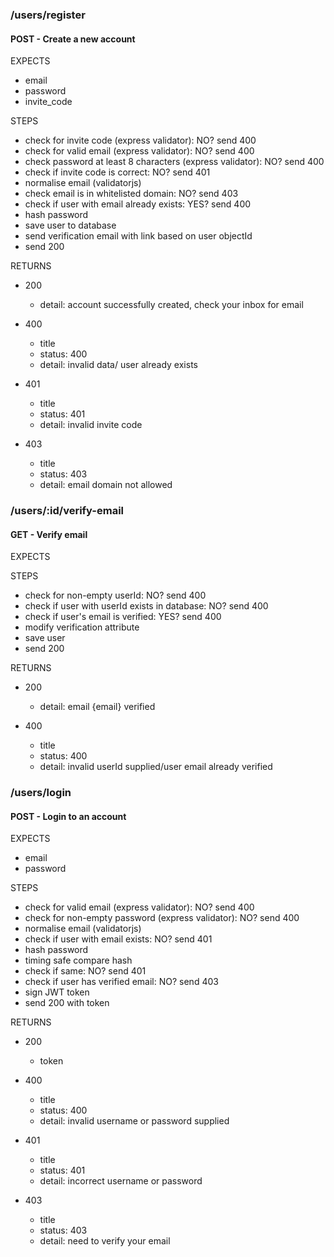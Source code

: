 ### /users/register

#### POST - Create a new account

EXPECTS

- email
- password
- invite_code

STEPS

- check for invite code (express validator): NO? send 400
- check for valid email (express validator): NO? send 400
- check password at least 8 characters (express validator): NO? send 400
- check if invite code is correct: NO? send 401
- normalise email (validatorjs)
- check email is in whitelisted domain: NO? send 403
- check if user with email already exists: YES? send 400
- hash password
- save user to database
- send verification email with link based on user objectId
- send 200

RETURNS

- 200

  - detail: account successfully created, check your inbox for email

- 400

  - title
  - status: 400
  - detail: invalid data/ user already exists

- 401

  - title
  - status: 401
  - detail: invalid invite code

- 403
  - title
  - status: 403
  - detail: email domain not allowed

### /users/:id/verify-email

#### GET - Verify email

EXPECTS

STEPS

- check for non-empty userId: NO? send 400
- check if user with userId exists in database: NO? send 400
- check if user's email is verified: YES? send 400
- modify verification attribute
- save user
- send 200

RETURNS

- 200

  - detail: email {email} verified

- 400

  - title
  - status: 400
  - detail: invalid userId supplied/user email already verified

### /users/login

#### POST - Login to an account

EXPECTS

- email
- password

STEPS

- check for valid email (express validator): NO? send 400
- check for non-empty password (express validator): NO? send 400
- normalise email (validatorjs)
- check if user with email exists: NO? send 401
- hash password
- timing safe compare hash
- check if same: NO? send 401
- check if user has verified email: NO? send 403
- sign JWT token
- send 200 with token

RETURNS

- 200

  - token

- 400

  - title
  - status: 400
  - detail: invalid username or password supplied

- 401

  - title
  - status: 401
  - detail: incorrect username or password

- 403

  - title
  - status: 403
  - detail: need to verify your email
